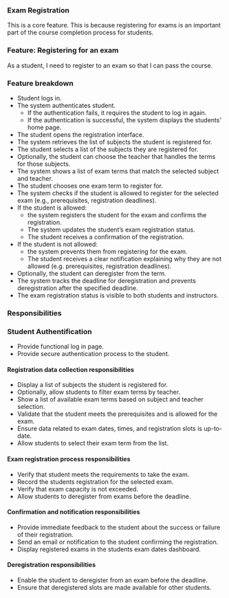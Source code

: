 ### Exam Registration
This is a core feature. This is because registering for exams is an important part of the course completion process for students.

### Feature: Registering for an exam
As a student, I need to register to an exam so that I can pass the course.

### Feature breakdown
- Student logs in.
- The system authenticates student.
  - If the authentication fails, it requires the student to log in again.
  - If the authentication is successful, the system displays the students' home page.
- The student opens the registration interface.
- The system retrieves the list of subjects the student is registered for.
- The student selects a list of the subjects they are registered for.
- Optionally, the student can choose the teacher that handles the terms for those subjects.
- The system shows a list of exam terms that match the selected subject and teacher.
- The student chooses one exam term to register for.
- The system checks if the student is allowed to register for the selected exam (e.g., prerequisites, registration deadlines).
- If the student is allowed:
  - the system registers the student for the exam and confirms the registration.
  - The system updates the student’s exam registration status.
  - The student receives a confirmation of the registration.
- If the student is not allowed:
  - the system prevents them from registering for the exam.
  - The student receives a clear notification explaining why they are not allowed (e.g. prerequisites, registration deadlines).
- Optionally, the student can deregister from the term.
- The system tracks the deadline for deregistration and prevents deregistration after the specified deadline.
- The exam registration status is visible to both students and instructors.

### Responsibilities

### Student Authentification
- Provide functional log in page.
- Provide secure authentication process to the student.

#### Registration data collection responsibilities
- Display a list of subjects the student is registered for.
- Optionally, allow students to filter exam terms by teacher.
- Show a list of available exam terms based on subject and teacher selection.
- Validate that the student meets the prerequisites and is allowed for the exam.
- Ensure data related to exam dates, times, and registration slots is up-to-date.
- Allow students to select their exam term from the list.

#### Exam registration process responsibilities
- Verify that student meets the requirements to take the exam.
- Record the students registration for the selected exam.
- Verify that exam capacity is not exceeded.
- Allow students to deregister from exams before the deadline.

#### Confirmation and notification responsibilities
- Provide immediate feedback to the student about the success or failure of their registration.
- Send an email or notification to the student confirming the registration.
- Display registered exams in the students exam dates dashboard.

#### Deregistration responsibilities
- Enable the student to deregister from an exam before the deadline.
- Ensure that deregistered slots are made available for other students.
  
